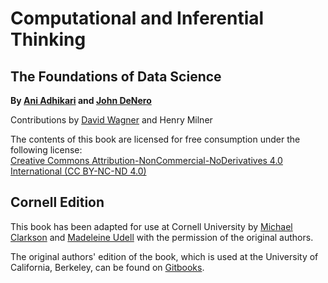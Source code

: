 Computational and Inferential Thinking
======================================

<!-- Required to ensure that mathjax loads correctly on interior pages... -->
<script type="text/x-mathjax-config">
  MathJax.Hub.Config({
    tex2jax: {
      inlineMath: [ ['$','$'], ["\\(","\\)"] ],
      processEscapes: true
    }
  });
</script>

The Foundations of Data Science
-------------------------------

**By [Ani Adhikari](http://statistics.berkeley.edu/people/ani-adhikari) and [John DeNero](http://denero.org)**

Contributions by [David Wagner](https://www.cs.berkeley.edu/~daw/) and Henry Milner

The contents of this book are licensed for free consumption under the following license:  
[Creative Commons Attribution-NonCommercial-NoDerivatives 4.0 International (CC BY-NC-ND 4.0)](https://creativecommons.org/licenses/by-nc-nd/4.0/)

Cornell Edition
---------------

This book has been adapted for use at Cornell University 
by [Michael Clarkson](https://www.cs.cornell.edu/~clarkson/)
and [Madeleine Udell](https://people.orie.cornell.edu/mru8/)
with the permission of the original authors.

The original authors' edition of the book, which is used at 
the University of California, Berkeley, can be found on 
[Gitbooks][gitbook].

[gitbook]: https://ds8.gitbooks.io/textbook/content/